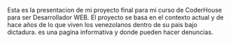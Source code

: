 Esta es la presentacion de mi proyecto final para mi curso de CoderHouse para ser Desarrollador WEB. El proyecto se basa en el contexto actual y de hace años de lo que viven los venezolanos dentro de su pais bajo dictadura. es una pagina informativa y donde pueden hacer denuncias.
